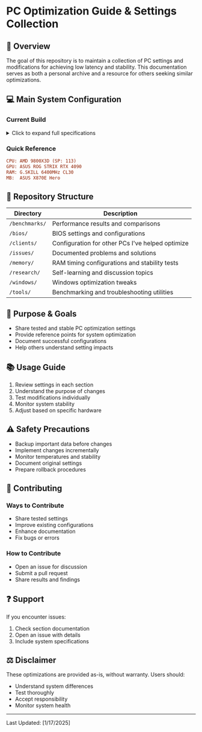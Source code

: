 # PC Optimization Guide & Settings Collection

## 🎯 Overview
The goal of this repository is to maintain a collection of PC settings and modifications for achieving low latency and stability. This documentation serves as both a personal archive and a resource for others seeking similar optimizations.

## 💻 Main System Configuration

### Current Build
<details>
<summary>Click to expand full specifications</summary>

#### Processing & Graphics
| Component | Specification | Additional Info |
|-----------|---------------|-----------------|
| CPU | AMD 9800X3D | SP Rating: 113 | FCLK 2067 |
| GPU | NVIDIA RTX 4090 | Model: ASUS ROG STRIX |

#### Motherboard & Memory
| Component | Specification | Details |
|-----------|---------------|---------|
| Motherboard | ASUS X870E Hero | |
| RAM | G.SKILL 6400MHz | Running @ 6200 |

#### Storage & Power
| Component | Specification | Details |
|-----------|---------------|---------|
| SSD | Samsung 990 EVO | |
| PSU | FSP Hydro Ti PRO 1000W | 80+ Titanium, Full Modular |

#### Cooling & Case
| Component | Specification | Details |
|-----------|---------------|---------|
| CPU Cooler | CORSAIR iCUE H170i ELITE LCD | |
| Case | Corsair 7000D | |
</details>

### Quick Reference
```ini
CPU: AMD 9800X3D (SP: 113)
GPU: ASUS ROG STRIX RTX 4090
RAM: G.SKILL 6400MHz CL30
MB:  ASUS X870E Hero
```

## 📁 Repository Structure
| Directory | Description |
|-----------|-------------|
| `/benchmarks/` | Performance results and comparisons |
| `/bios/` | BIOS settings and configurations |
| `/clients/` | Configuration for other PCs I've helped optimize |
| `/issues/` | Documented problems and solutions |
| `/memory/` | RAM timing configurations and stability tests |
| `/research/` | Self-learning and discussion topics |
| `/windows/` | Windows optimization tweaks |
| `/tools/` | Benchmarking and troubleshooting utilities |

## 🎯 Purpose & Goals
- Share tested and stable PC optimization settings
- Provide reference points for system optimization
- Document successful configurations
- Help others understand setting impacts

## 📚 Usage Guide
1. Review settings in each section
2. Understand the purpose of changes
3. Test modifications individually
4. Monitor system stability
5. Adjust based on specific hardware

## ⚠️ Safety Precautions
- Backup important data before changes
- Implement changes incrementally
- Monitor temperatures and stability
- Document original settings
- Prepare rollback procedures

## 🤝 Contributing
### Ways to Contribute
- Share tested settings
- Improve existing configurations
- Enhance documentation
- Fix bugs or errors

### How to Contribute
- Open an issue for discussion
- Submit a pull request
- Share results and findings

## ❓ Support
If you encounter issues:
1. Check section documentation
2. Open an issue with details
3. Include system specifications

## ⚖️ Disclaimer
These optimizations are provided as-is, without warranty. Users should:
- Understand system differences
- Test thoroughly
- Accept responsibility
- Monitor system health

---
Last Updated: [1/17/2025]
